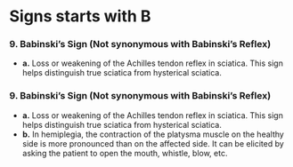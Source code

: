 # Signs starts with B
### 9. Babinski’s Sign (Not synonymous with Babinski’s Reflex)
- **a.** Loss or weakening of the Achilles tendon reflex in sciatica. This sign helps distinguish true sciatica from hysterical sciatica.

<!--more-->
### 9. Babinski’s Sign (Not synonymous with Babinski’s Reflex)
- **a.** Loss or weakening of the Achilles tendon reflex in sciatica. This sign helps distinguish true sciatica from hysterical sciatica.
- **b.** In hemiplegia, the contraction of the platysma muscle on the healthy side is more pronounced than on the affected side. It can be elicited by asking the patient to open the mouth, whistle, blow, etc.
